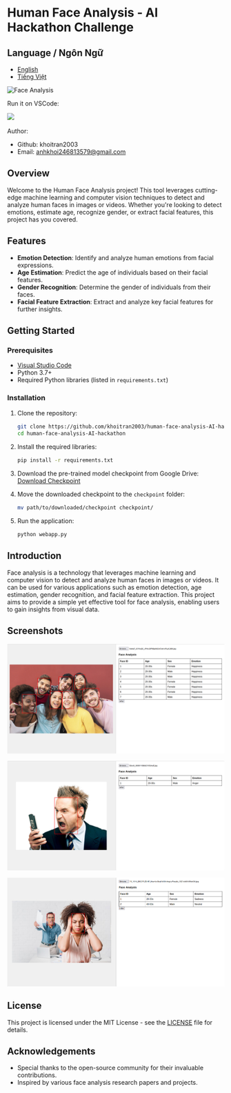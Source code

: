 # Human Face Analysis - AI Hackathon Challenge

## Language / Ngôn Ngữ

- [English](README.md)
- [Tiếng Việt](README-vi.md)


![Face Analysis](https://encrypted-tbn0.gstatic.com/images?q=tbn:ANd9GcQhHJnSMXcxrEpTLsPA25PAnwiLar6cHYUk6Q&s)

Run it on VSCode:

<a href="https://code.visualstudio.com/download">
<img src= "https://img.shields.io/badge/VSCode-0078D4?style=for-the-badge&logo=visual%20studio%20code&logoColor=white" width=80>
</a>

Author:
- Github: khoitran2003
- Email: anhkhoi246813579@gmail.com

## Overview

Welcome to the Human Face Analysis project! This tool leverages cutting-edge machine learning and computer vision techniques to detect and analyze human faces in images or videos. Whether you're looking to detect emotions, estimate age, recognize gender, or extract facial features, this project has you covered.

## Features

- **Emotion Detection**: Identify and analyze human emotions from facial expressions.
- **Age Estimation**: Predict the age of individuals based on their facial features.
- **Gender Recognition**: Determine the gender of individuals from their faces.
- **Facial Feature Extraction**: Extract and analyze key facial features for further insights.

## Getting Started

### Prerequisites

- [Visual Studio Code](https://code.visualstudio.com/download)
- Python 3.7+
- Required Python libraries (listed in `requirements.txt`)

### Installation

1. Clone the repository:
    ```bash
    git clone https://github.com/khoitran2003/human-face-analysis-AI-hackathon.git
    cd human-face-analysis-AI-hackathon
    ```

2. Install the required libraries:
    ```bash
    pip install -r requirements.txt
    ```

3. Download the pre-trained model checkpoint from Google Drive:
    [Download Checkpoint](https://drive.google.com/uc?id=YOUR_CHECKPOINT_ID&export=download)

4. Move the downloaded checkpoint to the `checkpoint` folder:
    ```bash
    mv path/to/downloaded/checkpoint checkpoint/
    ```

5. Run the application:
    ```bash
    python webapp.py
    ```


## Introduction

Face analysis is a technology that leverages machine learning and computer vision to detect and analyze human faces in images or videos. It can be used for various applications such as emotion detection, age estimation, gender recognition, and facial feature extraction. This project aims to provide a simple yet effective tool for face analysis, enabling users to gain insights from visual data.


## Screenshots

![image](results/Screenshot%20from%202024-09-15%2020-06-14.png)

![image](results/Screenshot%20from%202024-09-15%2020-07-13.png)

![image](results/Screenshot%20from%202024-09-15%2020-26-43.png)


## License

This project is licensed under the MIT License - see the [LICENSE](LICENSE) file for details.

## Acknowledgements

- Special thanks to the open-source community for their invaluable contributions.
- Inspired by various face analysis research papers and projects.
